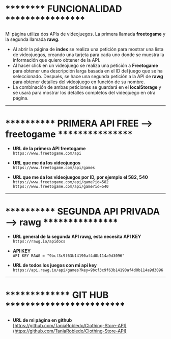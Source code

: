 # ******** FUNCIONALIDAD ****************

Mi página utiliza dos APIs de videojuegos. La primera llamada **freetogame** y la segunda llamada **rawg**.

- Al abrir la página de **index** se realiza una petición para mostrar una lista de videojuegos, creando una tarjeta para cada uno donde se muestra la información que quiero obtener de la API.
- Al hacer click en un videojuego se realiza una petición a **Freetogame** para obtener una descripción larga basada en el ID del juego que se ha seleccionado. Después, se hace una segunda petición a la API de **rawg** para obtener detalles del videojuego en función de su nombre. 
- La combinación de ambas peticiones se guardará en el **localStorage** y se usará para mostrar los detalles completos del videojuego en otra página.

---

# ********** PRIMERA API FREE --> freetogame ***************

- **URL de la primera API freetogame**  
  `https://www.freetogame.com/api`

- **URL que me da los videojuegos**  
  `https://www.freetogame.com/api/games`

- **URL que me da los videojuegos por ID, por ejemplo el 582, 540**  
  `https://www.freetogame.com/api/game?id=582`  
  `https://www.freetogame.com/api/game?id=540`

---

# ********** SEGUNDA API PRIVADA --> rawg ***************

- **URL general de la segunda API rawg, esta necesita API KEY**  
  `https://rawg.io/apidocs`

- **API KEY**  
  `API KEY RAWG = "9bcf3c9f63b14190af4d0b114a9d3096"`

- **URL de todos los juegos con mi api key**  
  `https://api.rawg.io/api/games?key=9bcf3c9f63b14190af4d0b114a9d3096`

---

# ************* GIT HUB ************************

- **URL de mi página en github**  
  [https://github.com/TaniaRobledo/Clothing-Store-API](https://github.com/TaniaRobledo/Clothing-Store-API)
